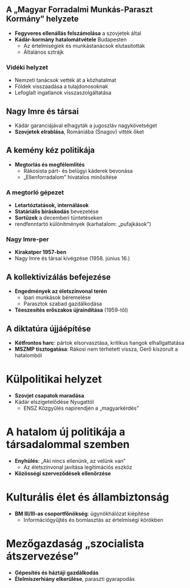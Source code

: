## A „Magyar Forradalmi Munkás-Paraszt Kormány” helyzete  
- **Fegyveres ellenállás felszámolása** a szovjetek által  
- **Kádár-kormány hatalomátvétele** Budapesten  
  - Az értelmiségiek és munkástanácsok elutasították  
  - Általános sztrájk  

### Vidéki helyzet  
- Nemzeti tanácsok vették át a közhatalmat  
- Földek visszaadása a tulajdonosoknak  
- Lefoglalt ingatlanok visszaszolgáltatása  

## Nagy Imre és társai  
- Kádár garanciájával elhagyták a jugoszláv nagykövetséget  
- **Szovjetek elrablása**, Romániába (Snagov) vitték őket  

## A kemény kéz politikája  
- **Megtorlás és megfélemlítés**  
  - Rákosista párt- és belügyi káderek bevonása  
  - „Ellenforradalom” hivatalos minősítése  

### A megtorló gépezet  
- **Letartóztatások, internálások**  
- **Statáriális bíráskodás** bevezetése  
- **Sortüzek** a decemberi tüntetéseken  
- rendfenntartó különítmények (karhatalom: „pufajkások”)

### Nagy Imre-per  
- **Kirakatper 1957-ben**  
- Nagy Imre és társai kivégzése (1958. június 16.)  

## A kollektivizálás befejezése  
- **Engedmények az életszínvonal terén**  
  - Ipari munkások béremelése  
  - Parasztok szabad gazdálkodása  
- **Téeszesítés erőszakos újraindítása** (1959-től)  

## A diktatúra újjáépítése  
- **Kétfrontos harc**: pártok elsorvasztása, kritikus hangok elhallgattatása  
- **MSZMP tisztogatása**: Rákosi nem térhetett vissza, Gerő kiszorult a hatalomból  

# Külpolitikai helyzet  
- **Szovjet csapatok maradása**  
- Kádár elszigetelődése Nyugattól  
  - ENSZ Közgyűlés napirendjén a „magyarkérdés”  

# A hatalom új politikája a társadalommal szemben  
- **Enyhülés**: „Aki nincs ellenünk, az velünk van”  
  - Az életszínvonal javítása legitimációs eszköz  
- **Közösségi szerveződések ellenőrzése**  

# Kulturális élet és állambiztonság  
- **BM III/III-as csoportfőnökség**: ügynökhálózat kiépítése  
  - Információgyűjtés és bomlasztás az értelmiségi körökben  

# Mezőgazdaság „szocialista átszervezése”  
- **Gépesítés és háztáji gazdálkodás**  
- **Élelmiszerhiány elkerülése**, paraszti gyarapodás  
